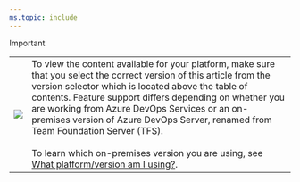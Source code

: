 ```yaml
---
ms.topic: include
---
```



> [!IMPORTANT]  
> <table><tr><td><img src="/azure/devops/media/version-selector.png" /></td><td>To view the content available for your platform, make sure that you select the correct version of this article from the version selector which is located above the table of contents. Feature support differs depending on whether you are working from Azure DevOps Services or an on-premises version of Azure DevOps Server, renamed from Team Foundation Server (TFS). <br/><br/>To learn which on-premises version you are using, see <a href="/azure/devops/user-guide/provide-feedback#platform-version">What platform/version am I using?</a>.</td></tr></table>
